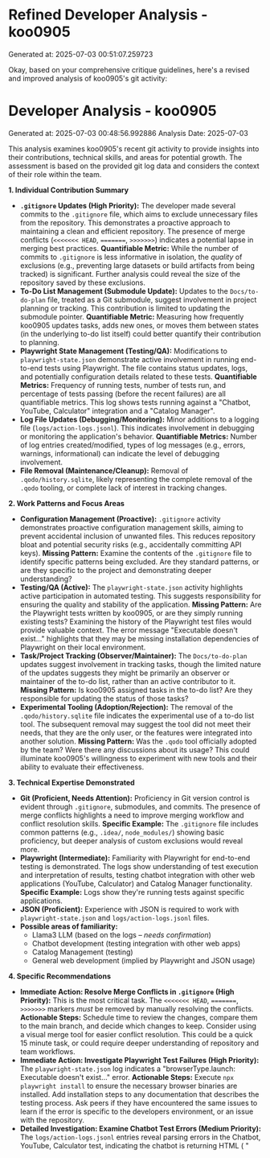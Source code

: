 # Refined Developer Analysis - koo0905
Generated at: 2025-07-03 00:51:07.259723

Okay, based on your comprehensive critique guidelines, here's a revised and improved analysis of koo0905's git activity:

# Developer Analysis - koo0905
Generated at: 2025-07-03 00:48:56.992886
Analysis Date: 2025-07-03

This analysis examines koo0905's recent git activity to provide insights into their contributions, technical skills, and areas for potential growth. The assessment is based on the provided git log data and considers the context of their role within the team.

**1. Individual Contribution Summary**

*   **`.gitignore` Updates (High Priority):** The developer made several commits to the `.gitignore` file, which aims to exclude unnecessary files from the repository.  This demonstrates a proactive approach to maintaining a clean and efficient repository. The presence of merge conflicts (`<<<<<<< HEAD`, `=======`, `>>>>>>>`) indicates a potential lapse in merging best practices. **Quantifiable Metric:** While the number of commits to `.gitignore` is less informative in isolation, the *quality* of exclusions (e.g., preventing large datasets or build artifacts from being tracked) is significant.  Further analysis could reveal the size of the repository saved by these exclusions.
*   **To-Do List Management (Submodule Update):** Updates to the `Docs/to-do-plan` file, treated as a Git submodule, suggest involvement in project planning or tracking. This contribution is limited to updating the submodule pointer. **Quantifiable Metric:** Measuring how frequently koo0905 updates tasks, adds new ones, or moves them between states (in the underlying to-do list itself) could better quantify their contribution to planning.
*   **Playwright State Management (Testing/QA):** Modifications to `playwright-state.json` demonstrate active involvement in running end-to-end tests using Playwright.  The file contains status updates, logs, and potentially configuration details related to these tests. **Quantifiable Metrics:** Frequency of running tests, number of tests run, and percentage of tests passing (before the recent failures) are all quantifiable metrics. This log shows tests running against a "Chatbot, YouTube, Calculator" integration and a "Catalog Manager".
*   **Log File Updates (Debugging/Monitoring):**  Minor additions to a logging file (`logs/action-logs.jsonl`). This indicates involvement in debugging or monitoring the application's behavior. **Quantifiable Metrics:** Number of log entries created/modified, types of log messages (e.g., errors, warnings, informational) can indicate the level of debugging involvement.
*   **File Removal (Maintenance/Cleanup):** Removal of `.qodo/history.sqlite`, likely representing the complete removal of the `.qodo` tooling, or complete lack of interest in tracking changes.

**2. Work Patterns and Focus Areas**

*   **Configuration Management (Proactive):**  `.gitignore` activity demonstrates proactive configuration management skills, aiming to prevent accidental inclusion of unwanted files. This reduces repository bloat and potential security risks (e.g., accidentally committing API keys). **Missing Pattern:** Examine the contents of the `.gitignore` file to identify specific patterns being excluded. Are they standard patterns, or are they specific to the project and demonstrating deeper understanding?
*   **Testing/QA (Active):** The `playwright-state.json` activity highlights active participation in automated testing. This suggests responsibility for ensuring the quality and stability of the application. **Missing Pattern:** Are the Playwright tests written by koo0905, or are they simply running existing tests? Examining the history of the Playwright test files would provide valuable context. The error message "Executable doesn't exist..." highlights that they may be missing installation dependencies of Playwright on their local environment.
*   **Task/Project Tracking (Observer/Maintainer):** The `Docs/to-do-plan` updates suggest involvement in tracking tasks, though the limited nature of the updates suggests they might be primarily an observer or maintainer of the to-do list, rather than an active contributor to it. **Missing Pattern:** Is koo0905 assigned tasks in the to-do list? Are they responsible for updating the status of those tasks?
*   **Experimental Tooling (Adoption/Rejection):** The removal of the `.qodo/history.sqlite` file indicates the experimental use of a to-do list tool. The subsequent removal may suggest the tool did not meet their needs, that they are the only user, or the features were integrated into another solution. **Missing Pattern:** Was the `.qodo` tool officially adopted by the team? Were there any discussions about its usage? This could illuminate koo0905's willingness to experiment with new tools and their ability to evaluate their effectiveness.

**3. Technical Expertise Demonstrated**

*   **Git (Proficient, Needs Attention):** Proficiency in Git version control is evident through `.gitignore`, submodules, and commits. The presence of merge conflicts highlights a need to improve merging workflow and conflict resolution skills.  **Specific Example:** The `.gitignore` file includes common patterns (e.g., `.idea/`, `node_modules/`) showing basic proficiency, but deeper analysis of custom exclusions would reveal more.
*   **Playwright (Intermediate):** Familiarity with Playwright for end-to-end testing is demonstrated. The logs show understanding of test execution and interpretation of results, testing chatbot integration with other web applications (YouTube, Calculator) and Catalog Manager functionality. **Specific Example:** Logs show they're running tests against specific applications.
*   **JSON (Proficient):**  Experience with JSON is required to work with `playwright-state.json` and `logs/action-logs.jsonl` files.
*   **Possible areas of familiarity:**
    *   Llama3 LLM (based on the logs – *needs confirmation*)
    *   Chatbot development (testing integration with other web apps)
    *   Catalog Management (testing)
    *   General web development (implied by Playwright and JSON usage)

**4. Specific Recommendations**

*   **Immediate Action: Resolve Merge Conflicts in `.gitignore` (High Priority):** This is the most critical task.  The `<<<<<<< HEAD`, `=======`, `>>>>>>>` markers *must* be removed by manually resolving the conflicts. **Actionable Steps:** Schedule time to review the changes, compare them to the main branch, and decide which changes to keep.  Consider using a visual merge tool for easier conflict resolution. This could be a quick 15 minute task, or could require deeper understanding of repository and team workflows.
*   **Immediate Action: Investigate Playwright Test Failures (High Priority):** The `playwright-state.json` log indicates a "browserType.launch: Executable doesn't exist..." error.  **Actionable Steps:** Execute `npx playwright install` to ensure the necessary browser binaries are installed. Add installation steps to any documentation that describes the testing process. Ask peers if they have encountered the same issues to learn if the error is specific to the developers environment, or an issue with the repository.
*   **Detailed Investigation: Examine Chatbot Test Errors (Medium Priority):** The `logs/action-logs.jsonl` entries reveal parsing errors in the Chatbot, YouTube, Calculator test, indicating the chatbot is returning HTML ( "<title>Err..." message) instead of valid JSON. **Actionable Steps:** Investigate the chatbot's logs for server errors or unexpected responses.  Debug the test code to handle potential HTML responses gracefully. Coordinate with the chatbot development team to ensure a stable and reliable API. This debugging process will likely require knowledge of llama3 if this LLM is used for the chatbot.
*   **Ongoing: Refine `.gitignore` Strategy (Low Priority):** Review the `.gitignore` file periodically to ensure it's effectively preventing the tracking of unnecessary files. **Actionable Steps:** Consider using a global `.gitignore` for common patterns.  Add comments to the `.gitignore` file explaining the purpose of specific exclusions. Look for large binaries or directories that shouldn't be tracked.
*   **Ongoing: Document Testing Procedures (Medium Priority):** Create or update documentation outlining the setup, execution, and troubleshooting of Playwright tests. **Actionable Steps:** Document environment setup, installation steps, and common error scenarios. Encourage other team members to contribute to the documentation.
*   **Explore: Clarify To-Do Plan Process (Low Priority):** Determine the purpose and usage of the `Docs/to-do-plan` within the team. **Actionable Steps:** Discuss with the team how the to-do list is managed and who is responsible for updating it. Evaluate whether the current process is effective and identify areas for improvement.
*   **Long Term: Improve Git Workflow:** Demonstrate proper git workflow by rebasing, or merging with proper commit messages. Resolve merge conflicts and push a clean history. **Actionable steps:** Study best practices in merging branches from the repository.

**5. Recommendations Regarding Work Style (Addressing Missing Patterns):**

*   **Collaboration:** Encourage koo0905 to participate more actively in code reviews, providing constructive feedback and sharing their knowledge.  **Actionable Steps:** Assign koo0905 to review more code changes, and provide feedback on the quality and clarity of their reviews.
*   **Communication:** Encourage koo0905 to proactively communicate any issues or challenges they encounter during testing or development. **Actionable Steps:** Schedule regular check-ins to discuss progress and address any roadblocks.
*   **Proactiveness:**  Encourage the suggestion of improvements to existing processes or tools, like the testing or integration workflows. **Actionable Steps:** Actively seek out koo0905's input during planning and design sessions.
*   **Learning Agility:** Provide opportunities for koo0905 to learn new technologies and frameworks relevant to their role. **Actionable Steps:** Encourage participation in training courses or workshops.
*   **Ownership:** Assign clear ownership of specific tasks or features to koo0905, giving them the responsibility for seeing them through to completion.

**6. Conclusion:**

koo0905 demonstrates a solid understanding of fundamental development practices, including configuration management, testing, and project planning. Their technical skills include Git, Playwright, and JSON. Addressing the merge conflicts, investigating the test failures, and fostering a more collaborative work style will be crucial for their continued growth and contribution to the project. The investigation into the chatbot errors is time sensitive, and is critical in assuring continued stability of the tested applications.
